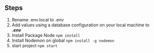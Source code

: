 ## Steps

1. Rename .env.local to .env 
2. Add values using a database configuration on your local machine to <i><b>.env</b></i> 
3. Install Package Node ```npm install```
4. Install Nodemon on global ```npm install -g nodemon```
5. start project ``` npm start ```